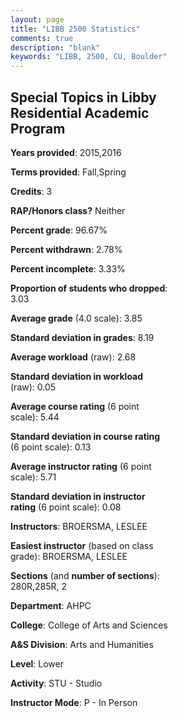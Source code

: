 ```yaml
---
layout: page
title: "LIBB 2500 Statistics"
comments: true
description: "blank"
keywords: "LIBB, 2500, CU, Boulder"
--- 
```

<head>
<script src="https://ajax.googleapis.com/ajax/libs/jquery/2.1.3/jquery.min.js"></script>
<script src="https://dl.dropboxusercontent.com/s/pc42nxpaw1ea4o9/highcharts.js?dl=0"></script>
<!-- <script src="../assets/js/highcharts.js"></script> -->
<style type="text/css">@font-face {
	font-family: "Bebas Neue";
	src: url(https://www.filehosting.org/file/details/544349/BebasNeue%20Regular.otf) format("opentype");
	}
	h1.Bebas { 
		font-family: "Bebas Neue", Verdana, Tahoma;
	}
</style>
</head>
<body>
	<div id="container" style="float: right; width: 45%; height: 88%; margin-left: 2.5%; margin-right: 2.5%;"></div>
	<script language="JavaScript">
		$(document).ready(function() {
		var chart = {type: 'column'};
		var title = {text: 'Grade Distribution'};
		var xAxis = {categories: ['A','B','C','D','F'],crosshair: true};
		var yAxis = {min: 0,title: {text: 'Percentage'}};
		var tooltip = {headerFormat: '<center><b><span style="font-size:20px">{point.key}</span></b></center>',
		               pointFormat: '<td style="padding:0"><b>{point.y:.1f}%</b></td>',
		               footerFormat: '</table>',shared: true,useHTML: true};
		var plotOptions = {column: {pointPadding: 0.0,borderWidth: 0}};  
		var credits = {enabled: false};var series= [{name: 'Percent',data: [93.55,3.23,0.0,0.0,3.23,]}];
		var json = {};
		json.chart = chart;
		json.title = title;
		json.tooltip = tooltip;
		json.xAxis = xAxis;
		json.yAxis = yAxis;  
		json.series = series;
		json.plotOptions = plotOptions;  
		json.credits = credits;
		$('#container').highcharts(json);
	});
	</script>
</body>
			   
## Special Topics in Libby Residential Academic Program

**Years provided**: 2015,2016

**Terms provided**: Fall,Spring

**Credits**: 3

**RAP/Honors class?** Neither

**Percent grade**: 96.67%

**Percent withdrawn**: 2.78%

**Percent incomplete**: 3.33%

**Proportion of students who dropped**: 3.03

**Average grade** (4.0 scale): 3.85

**Standard deviation in grades**: 8.19

**Average workload** (raw): 2.68

**Standard deviation in workload** (raw): 0.05

**Average course rating** (6 point scale): 5.44

**Standard deviation in course rating** (6 point scale): 0.13

**Average instructor rating** (6 point scale): 5.71

**Standard deviation in instructor rating** (6 point scale): 0.08

**Instructors**: BROERSMA, LESLEE

**Easiest instructor** (based on class grade): BROERSMA, LESLEE

**Sections** (and **number of sections**): 280R,285R, 2

**Department**: AHPC

**College**: College of Arts and Sciences

**A&S Division**: Arts and Humanities

**Level**: Lower

**Activity**: STU - Studio

**Instructor Mode**: P  - In Person